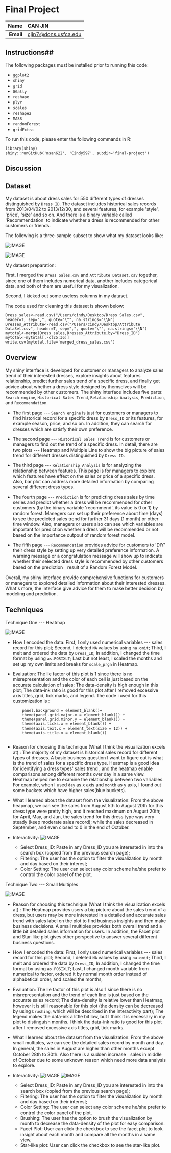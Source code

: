 Final Project
==============================

| **Name**  | CAN JIN |
|----------:|:-------------|
| **Email** | cjin7@dons.usfca.edu |


## Instructions##

The following packages must be installed prior to running this code:
- `ggplot2`
- `shiny`
- `grid`
- `GGally`
- `reshape`
- `plyr`
- `scales`
- `reshape2`
- `MASS`
- `randomForest`
- `gridExtra`


To run this code, please enter the following commands in R:
```
library(shiny)
shiny::runGitHub('msan622', 'Cindy597', subdir='final-project')
```

## Discussion ##

## Dataset ##
My dataset is about dress sales for 550 different types of dresses distinguished by `Dress ID`. The dataset includes
historical sales records from 2013/04/02 to 2013/12/30, and several features, for example 'style', 'price', 'size' and so on.
And there is a binary variable called 'Recommendation' to indicate whether a dress is recommended for other
customers or friends.

The following is a three-sample subset to show what my dataset looks like:

![IMAGE](sample1.png)

![IMAGE](sample2.png)


My dataset preparation:

First, I merged the `Dress Sales.csv` and `Attribute Dataset.csv` together, since one of them includes numerical 
data, another includes categorical data, and both of them are useful for my visualization.

Second, I kicked out some useless columns in my dataset.

The code used for cleaning this dataset is shown below:
```
Dress_sales<-read.csv("/Users/cindy/Desktop/Dress Sales.csv", header=T, sep=",", quote="\"", na.strings="\\N")
Dresses_Attribute<-read.csv("/Users/cindy/Desktop/Attribute DataSet.csv", header=T, sep=",", quote="\"", na.strings="\\N")
mytotal<-merge(Dress_sales,Dresses_Attribute,by="Dress_ID") 
mytotal<-mytotal[,-c(25:36)]
write.csv(mytotal,file='merged_dress_sales.csv')

```


## Overview ##

My shiny interface is developed for customer or managers to analyze sales trend of their interested dresses, explore insights about
features relationship, predict further sales trend of a specific dress, and finally get advice about whether a dress style designed by themselves will be recommended by 
other customers. The shiny interface includes five parts: `Search engine`, `Historical Sales Trend`, `Relationship Analysis`, `Prediction`, and `Recommendation`.

* The first page --- `Search engine` is just for customers or managers to find historical record for a specific dress by `Dress_ID` or its 
features, for example season, price, and so on. In addition, they can search for dresses which are satisfy their own preference.

* The second page --- `Historical Sales Trend` is for customers or managers to find out the trend of a specific dress.
In detail, there are two plots --- Heatmap and Multiple Line to show the big picture of 
sales trend for different dresses distinguished by `Dress ID`.

* The third page --- `Relationship Analysis` is for analyzing the relationship between features. This page is for managers to explore which features have
effect on the sales or price of a specific dress. Also, bar plot can address more detailed information by comparing several 
different dress types.

* The fourth page --- `Prediction`  is for predicting dress sales by time series and predict whether a dress will be recommended for other customers (by the binary 
variable 'recommend', its value is 0 or 1) by random forest. Manegers can set up their preference about time (days) to see the predicted sales trend for further 
31 days (1 month) or other time window. Also, managers or users also can see which variables are important for prediction whether a dress will be recommended or not 
based on the importance outpout of random forest model.

* The fifth page --- `Recommendation` provides advice for customers to 'DIY' their dress style by setting up very detailed preference information. A warning message or a 
congratulation message will show up to indicate whether their selected dress style is recommended by other customers based on the prediction　result of a Random Forest Model.

Overall, my shiny interface provide comprehensive functions for customers or manegers to explored detailed information about their interested dresses. What's more, 
the interface give advice for them to make better decision by modeling and prediction.


## Techniques ##

Technique One --- Heatmap

![IMAGE](Tech1.png)

* How I encoded the data:
  First, I only used numerical variables --- sales record for this plot; 
  Second, I deleted `NA` values by using `na.omit`; 
  Third,  I melt and ordered the data by `Dress_ID`;
  In addition, I changed the time format by using `as.POSIXLT`;
  Last but not least, I scaled the months and set up my own limits and breaks for `scale_prgn` in Heatmap.
  
* Evaluation:
  The lie factor of this plot is 1 since there is no misrepresentation and the color of each cell is just based on the 
  accurate calculation of sales; The data-density is high enough in this plot; The data-ink ratio is good for this plot after
  I removed excessive axis titles, grid, tick marks, and legend.
  The code i used for this customization is :
  ```
      panel.background = element_blank()+
      theme(panel.grid.major.x = element_blank()) +
      theme(panel.grid.minor.y = element_blank()) +
      theme(axis.ticks.x = element_blank()) +
      theme(axis.text.x = element_text(size = 12)) +
      theme(axis.title.x = element_blank())
      
  ```

* Reason for choosing this technique (What I think the visualization excels at) : 
  The majority of my dataset is historical sales record for different types of dresses. A basic business 
  question I want to figure out is what is the trend of sales for a specific dress type. Heatmap is a good idea 
  for identifying a dress types' sales trend , and the heatmap enable comparisons among different months over day in a same view.  
  Heatmap helped me to examine the relationship between two variables. 
  For example, when I used `day` as x axis and `month` as y axis, I found out some buckets which have higher sales(blue buckets).

* What I learned about the dataset from the visualization:
  From the above heapmap, we can see the sales from August 5th to August 20th for this dress type were pretty high, and
  it reached maximum on August 20th; for April, May, and Jun, the sales trend for this dress type was very steady (keep moderate 
  sales record); while the sales decreased in September, and even closed to 0 in the end of October.
  

* Interactivity:
  ![IMAGE](inter1.png)
  
  * Select Dress_ID: 
    Paste in any Dress_ID you are interested in into the search box (copied from the previous search page); 
  * Filtering: 
    The user has the option to filter the visualization by month and day based on their interest;
  * Color Setting: The user can select any color scheme he/she prefer to control the color panel of the plot.
  


Technique Two --- Small Multiples

![IMAGE](Tech2.png)

* Reason for choosing this technique (What I think the visualization excels at) : 
  The Heatmap provides users a big picture about the sales trend of a dress, but users may be more interested in a 
  detailed and accurate sales trend with sales label on the plot to find business insights and then make business decisions. 
  A small multiples provides both overall trend and a little bit detailed sales information for users. In addition, the 
  Facet plot and Star-like plot gives other perspective to answer several different business questions.

* How I encoded the data:
  First, I only used numerical variables --- sales record for this plot; 
  Second, I deleted `NA` values by using `na.omit`; 
  Third,  I melt and ordered the data by `Dress_ID`;
  In addition, I changed the time format by using `as.POSIXLT`;
  Last, I changed month variable from numerical to factor, ordered it by normal month order
  instead of alphabetical order, and scaled the months, 
  
* Evaluation:
  The lie factor of this plot is also 1 since there is no misrepresentation and the trend of each line is just based on the 
  accurate sales record; The data-density is relative lower than Heatmap, however it is still reasonable for this plot
  (the density can be decreased by using `brushing`, which will be described  in the interactivity part); The legend makes the data-ink a little 
  bit low, but I think it is necessary in my plot to distinguish months. I think the data-ink ratio is good for this plot after
  I removed excessive axis titles, grid, tick marks.

* What I learned about the dataset from the visualization:
  From the above small multiples, we can see the detailed sales record by month and day. In general, the sales in August
  are higher than other months except October 28th to 30th. Also there is a sudden increase　sales in middle of October due to some unknown reason which need
  more data analysis to explore.


* Interactivity:
  ![IMAGE](inter2.png)
  ![IMAGE](inter3.png)
  
  * Select Dress_ID: 
    Paste in any Dress_ID you are interested in into the search box (copied from the previous search page); 
  * Filtering: 
    The user has the option to filter the visualization by month and day based on their interest;
  * Color Setting: The user can select any color scheme he/she prefer to control the color panel of the plot.
  * Brushing: The user has the option to brush the visualization by month to decrease the data-density of the plot for easy comparison.
  * Facet Plot:
    User can click the checkbox to see the facet plot to look insight about each month and compare all the months in a same view. 
  * Star-like plot: User can click the checkbox to see the star-like plot.
  
  
  
  